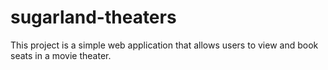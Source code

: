 # sugarland-theaters
This project is a simple web application that allows users to view and book seats in a movie theater.
